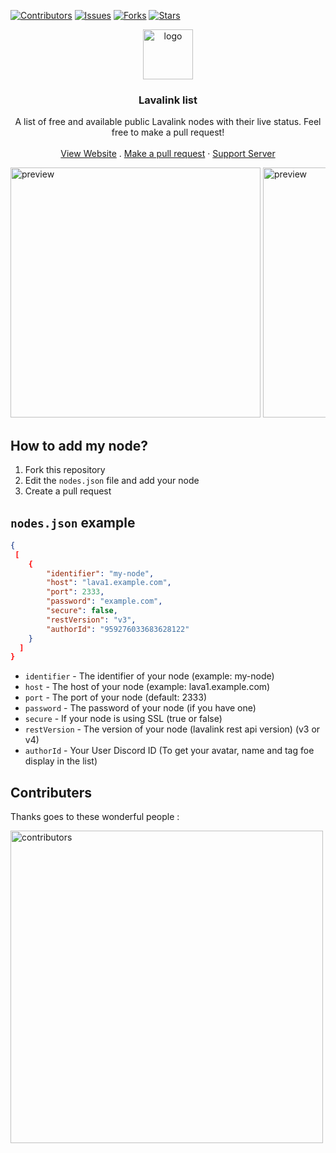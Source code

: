 [![Contributors][contributors-shield]][contributors-url]
[![Issues][issues-shield]][issues-url]
[![Forks][forks-shield]][forks-url]
[![Stars][stars-shield]][stars-url]

<!-- jumbotron with links -->
<div align="center">
  <a href="https://lavalink.appujet.site/">
    <img src="https://raw.githubusercontent.com/appujet/lavalink-list/main/assets/logo.png" alt="logo" width="80" height="80">
  </a>
  <h3 align="center">Lavalink list</h3>
  <p align="center">
    A list of free and available public Lavalink nodes with their live status. Feel free to make a pull request!
    <br />
    <br />
    <a href="https://lavalink.appujet.site/">View Website</a>
    .
    <a href="https://github.com/appujet/lavalink-list/pulls">Make a pull request</a>
    ·
    <a href="https://discord.gg/uRJD4XBPes">Support Server</a>
  </p>
</div>

<!-- website preview using i frames -->
<div style="overflow-x: auto; white-space: nowrap;">
  <img src="https://raw.githubusercontent.com/appujet/lavalink-list/main/assets/non-ssl.png" alt="preview" width="400">
  <img src="https://raw.githubusercontent.com/appujet/lavalink-list/main/assets/ssl.png" alt="preview" width="400">
  <img src="https://raw.githubusercontent.com/appujet/lavalink-list/main/assets/faq.png" alt="preview" width="400">
  <img src="https://raw.githubusercontent.com/appujet/lavalink-list/main/assets/home.png" alt="preview" width="400">
</div>

<!-- how to add my node -->
## How to add my node?

1. Fork this repository
2. Edit the `nodes.json` file and add your node
3. Create a pull request
<!-- nodes.json example -->
## `nodes.json` example

```json
{
 [
    {
        "identifier": "my-node",
        "host": "lava1.example.com",
        "port": 2333,
        "password": "example.com",
        "secure": false,
        "restVersion": "v3",
        "authorId": "959276033683628122"
    }
  ]
}
```

- `identifier` - The identifier of your node (example: my-node)
- `host` - The host of your node (example: lava1.example.com)
- `port` - The port of your node (default: 2333)
- `password` - The password of your node (if you have one)
- `secure` - If your node is using SSL (true or false)
- `restVersion` - The version of your node (lavalink rest api version) (v3 or v4)
- `authorId` - Your User Discord ID (To get your avatar, name and tag foe display in the list)

## Contributers

Thanks goes to these wonderful people :

<a href="https://github.com/appujet/lavalink-list/graphs/contributors">
  <img src="https://contrib.rocks/image?repo=appujet/lavalink-list" alt="contributors" width="500" />
</a>

<!-- links -->
[contributors-shield]: https://img.shields.io/github/contributors/appujet/lavalink-list.svg?style=for-the-badge
[issues-shield]: https://img.shields.io/github/issues/appujet/lavalink-list.svg?style=for-the-badge
[forks-shield]: https://img.shields.io/github/forks/appujet/lavalink-list.svg?style=for-the-badge
[stars-shield]: https://img.shields.io/github/stars/appujet/lavalink-list.svg?style=for-the-badge

[contributors-url]: https://github.com/appujet/lavalink-list/graphs/contributors
[issues-url]:  https://github.com/appujet/lavalink-list/issues
[forks-url]:  https://github.com/appujet/lavalink-list/network/members
[stars-url]:  https://github.com/appujet/lavalink-list/stargazers
